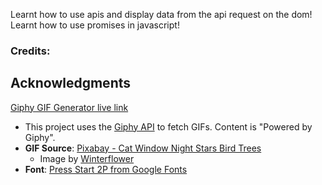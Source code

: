 Learnt how to use apis and display data from the api request on the dom!
Learnt how to use promises in javascript!


### Credits:

## Acknowledgments



[Giphy GIF Generator live link](https://xplozion15.github.io/giphy-gif-generator/)


- This project uses the [Giphy API](https://developers.giphy.com/) to fetch GIFs. Content is "Powered by Giphy".
- **GIF Source**: [Pixabay - Cat Window Night Stars Bird Trees](https://pixabay.com/gifs/cat-window-night-stars-bird-trees-1423/)
  - Image by [Winterflower](https://pixabay.com/users/winterflower-17292963/)
- **Font**: [Press Start 2P from Google Fonts](https://fonts.google.com/specimen/Press+Start+2P)
  

